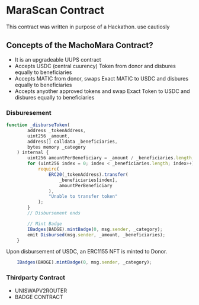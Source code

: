 # MaraScan Contract
This contract was written in purpose of a Hackathon. use cautiosly


## Concepts of the MachoMara Contract?
- It is an upgradeable UUPS contract
- Accepts USDC (central cuurency) Token from donor and disbures equally to beneficiaries
- Accepts MATIC from donor, swaps Exact MATIC to USDC and disbures equally to beneficiaries
- Accepts anyother approved tokens and swap Exact Token to USDC and disbures equally to beneficiaries

### Disburesement
```typescript
function _disburseToken(
        address _tokenAddress,
        uint256 _amount,
        address[] calldata _beneficiaries,
        bytes memory _category
    ) internal {
        uint256 amountPerBeneficiary = _amount / _beneficiaries.length;
        for (uint256 index = 0; index < _beneficiaries.length; index++) {
            require(
                ERC20(_tokenAddress).transfer(
                    _beneficiaries[index],
                    amountPerBeneficiary
                ),
                "Unable to transfer token"
            );
        }
        // Disbursement ends

        // Mint Badge
        IBadges(BADGE).mintBadge(0, msg.sender, _category);
        emit Disbursed(msg.sender, _amount, _beneficiaries);
    }
```
Upon disbursement of USDC, an ERC1155 NFT is minted to Donor.

```typescript
    IBadges(BADGE).mintBadge(0, msg.sender, _category);
```
### Thirdparty Contract

- UNISWAPV2ROUTER
- BADGE CONTRACT
